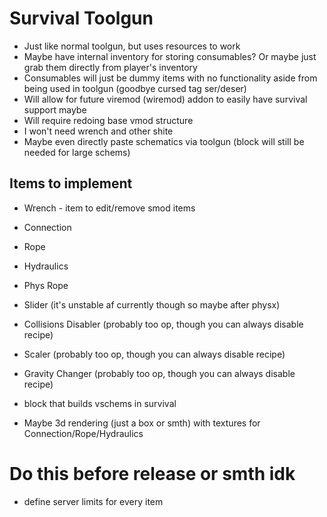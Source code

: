 # Survival Toolgun
* Just like normal toolgun, but uses resources to work
* Maybe have internal inventory for storing consumables? Or maybe just grab them directly from player's inventory
* Consumables will just be dummy items with no functionality aside from being used in toolgun (goodbye cursed tag ser/deser)
* Will allow for future viremod (wiremod) addon to easily have survival support maybe
* Will require redoing base vmod structure 
* I won't need wrench and other shite
* Maybe even directly paste schematics via toolgun (block will still be needed for large schems)

## Items to implement
* Wrench - item to edit/remove smod items
* Connection
* Rope
* Hydraulics
* Phys Rope
* Slider (it's unstable af currently though so maybe after physx)
* Collisions Disabler (probably too op, though you can always disable recipe)
* Scaler (probably too op, though you can always disable recipe)
* Gravity Changer (probably too op, though you can always disable recipe)
* block that builds vschems in survival

* Maybe 3d rendering (just a box or smth) with textures for Connection/Rope/Hydraulics

# Do this before release or smth idk
* define server limits for every item
